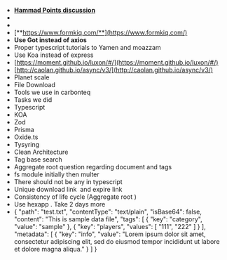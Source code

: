 - [**Hammad Points discussion**](https://www.formkiq.com/)
- [](https://www.formkiq.com/)
- [](https://www.formkiq.com/)
- [**https://www.formkiq.com/**](https://www.formkiq.com/)
- **Use Got instead of axios**
- Proper typescript tutorials to Yamen and moazzam
- Use Koa instead of express
- [https://moment.github.io/luxon/#/](https://moment.github.io/luxon/#/)
- [http://caolan.github.io/async/v3/](http://caolan.github.io/async/v3/)
- Planet scale
- File Download
- Tools we use in carbonteq
- Tasks we did
- Typescript
- KOA
- Zod
- Prisma
- Oxide.ts
- Tysyring
- Clean Architecture
- Tag base search
- Aggregate root question regarding document and tags
- fs module initially then multer
- There should not be any in typescript
- Unique download link  and expire link
- Consistency of life cycle (Aggregate root )
- Use hexapp . Take 2 days more
- {
    "path": "test.txt",
    "contentType": "text/plain",
    "isBase64": false,
    "content": "This is sample data file",
    "tags": [
      {
        "key": "category",
        "value": "sample"
      },
      {
        "key": "players",
        "values": [
          "111",
          "222"
        ]
      }
    ],
    "metadata": [
      {
        "key": "info",
        "value": "Lorem ipsum dolor sit amet, consectetur adipiscing elit, sed do eiusmod tempor incididunt ut labore et dolore magna aliqua."
      }
    ]
  }